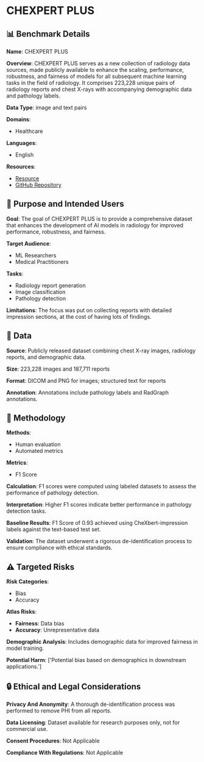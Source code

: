 # CHEXPERT PLUS

## 📊 Benchmark Details

**Name**: CHEXPERT PLUS

**Overview**: CHEXPERT PLUS serves as a new collection of radiology data sources, made publicly available to enhance the scaling, performance, robustness, and fairness of models for all subsequent machine learning tasks in the field of radiology. It comprises 223,228 unique pairs of radiology reports and chest X-rays with accompanying demographic data and pathology labels.

**Data Type**: image and text pairs

**Domains**:
- Healthcare

**Languages**:
- English

**Resources**:
- [Resource](https://stanfordaimi.azurewebsites.net/datasets/5158c524-d3ab-4e02-96e9-6ee9efc110a1)
- [GitHub Repository](https://github.com/Stanford-AIMI/chexpert-plus)

## 🎯 Purpose and Intended Users

**Goal**: The goal of CHEXPERT PLUS is to provide a comprehensive dataset that enhances the development of AI models in radiology for improved performance, robustness, and fairness.

**Target Audience**:
- ML Researchers
- Medical Practitioners

**Tasks**:
- Radiology report generation
- Image classification
- Pathology detection

**Limitations**: The focus was put on collecting reports with detailed impression sections, at the cost of having lots of findings.

## 💾 Data

**Source**: Publicly released dataset combining chest X-ray images, radiology reports, and demographic data.

**Size**: 223,228 images and 187,711 reports

**Format**: DICOM and PNG for images; structured text for reports

**Annotation**: Annotations include pathology labels and RadGraph annotations.

## 🔬 Methodology

**Methods**:
- Human evaluation
- Automated metrics

**Metrics**:
- F1 Score

**Calculation**: F1 scores were computed using labeled datasets to assess the performance of pathology detection.

**Interpretation**: Higher F1 scores indicate better performance in pathology detection tasks.

**Baseline Results**: F1 Score of 0.93 achieved using CheXbert-impression labels against the text-based test set.

**Validation**: The dataset underwent a rigorous de-identification process to ensure compliance with ethical standards.

## ⚠️ Targeted Risks

**Risk Categories**:
- Bias
- Accuracy

**Atlas Risks**:
- **Fairness**: Data bias
- **Accuracy**: Unrepresentative data

**Demographic Analysis**: Includes demographic data for improved fairness in model training.

**Potential Harm**: ['Potential bias based on demographics in downstream applications.']

## 🔒 Ethical and Legal Considerations

**Privacy And Anonymity**: A thorough de-identification process was performed to remove PHI from all reports.

**Data Licensing**: Dataset available for research purposes only, not for commercial use.

**Consent Procedures**: Not Applicable

**Compliance With Regulations**: Not Applicable

